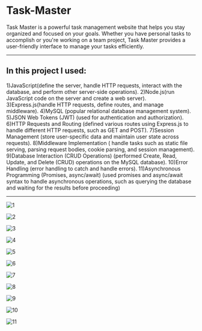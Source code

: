 # Task-Master

Task Master is a powerful task management website that helps you stay organized and focused on your goals. Whether you have personal tasks to accomplish or you're working on a team project, Task Master provides a user-friendly interface to manage your tasks efficiently.

---------------------------------------------------------------------------------------------------------------------------
In this project I used:
-----------------------

1)JavaScript(define the server, handle HTTP requests, interact with the database, and perform other server-side operations).
2)Node.js(run JavaScript code on the server and create a web server).
3)Express.js(handle HTTP requests, define routes, and manage middleware).
4)MySQL (popular relational database management system).
5)JSON Web Tokens (JWT) (used for authentication and authorization).
6)HTTP Requests and Routing (defined various routes using Express.js to handle different HTTP requests, such as GET and POST).
7)Session Management (store user-specific data and maintain user state across requests).
8)Middleware Implementation ( handle tasks such as static file serving, parsing request bodies, cookie parsing, and session management).
9)Database Interaction (CRUD Operations) (performed Create, Read, Update, and Delete (CRUD) operations on the MySQL database).
10)Error Handling (error handling to catch and handle errors).
11)Asynchronous Programming (Promises, async/await) (used promises and async/await syntax to handle asynchronous operations, such as querying the database and waiting for the results before proceeding)

---------------------------------------------------------------------------------------------------------------------------

![1](https://github.com/KhalilFarhat/Task-Master/assets/100374222/80c06a8a-b83c-4dda-a665-597337235668)

![2](https://github.com/KhalilFarhat/Task-Master/assets/100374222/e71c15bf-823d-4208-b0a9-f644089eff53)

![3](https://github.com/KhalilFarhat/Task-Master/assets/100374222/9f04ad0f-9ac2-482b-aa59-97f78db1569b)

![4](https://github.com/KhalilFarhat/Task-Master/assets/100374222/a93fc1aa-fc55-4f88-b95e-28bb0cb6fb9c)

![5](https://github.com/KhalilFarhat/Task-Master/assets/100374222/a52c3cfe-7ef0-4dfd-80b6-121c77125156)

![6](https://github.com/KhalilFarhat/Task-Master/assets/100374222/47f2c9fe-6373-4d50-8356-3061e59253d1)

![7](https://github.com/KhalilFarhat/Task-Master/assets/100374222/88f89453-7df8-40df-b56e-368dfec103b2)

![8](https://github.com/KhalilFarhat/Task-Master/assets/100374222/56f72122-c447-4799-922f-01923f30536f)

![9](https://github.com/KhalilFarhat/Task-Master/assets/100374222/e794ccb6-6553-40f5-b5b0-ebc6985f7d82)

![10](https://github.com/KhalilFarhat/Task-Master/assets/100374222/1050e026-c35a-45cc-b1d2-83746ec09438)

![11](https://github.com/KhalilFarhat/Task-Master/assets/100374222/8e8190e2-d704-49a0-8d95-f681406bfdcd)
